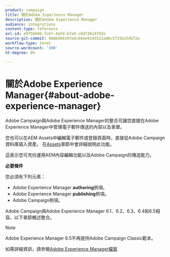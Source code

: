 ```yaml
---
product: campaign
title: 關於Adobe Experience Manager
description: 關於Adobe Experience Manager
audience: integrations
content-type: reference
exl-id: e9756046-fc67-4afd-b7a9-c8d73614f02e
source-git-commit: 98d646919fedc66ee9145522ad0c5f15b25dbf2e
workflow-type: tm+mt
source-wordcount: '160'
ht-degree: 0%

---
```


# 關於Adobe Experience Manager{#about-adobe-experience-manager}

Adobe Campaign與Adobe Experience Manager的整合可讓您直接在Adobe Experience Manager中管理電子郵件傳送的內容以及表單。

您也可以在AEM Assets中編輯電子郵件或登錄頁面時，直接從Adobe Campaign資料庫插入資產。 在[Assets](../../integrations/using/sharing-assets-with-adobe-experience-cloud.md)章節中會詳細說明此功能。

這表示您可充份運用AEM內容編輯功能以及Adobe Campaign的傳送能力。

**必要條件**

您必須有下列元素：

* Adobe Experience Manager **authoring**&#x200B;例項。
* Adobe Experience Manager **publishing**&#x200B;例項。
* Adobe Campaign例項。

Adobe Campaign與Adobe Experience Manager 6.1、6.2、6.3、6.4和6.5相容。以下章節概述整合。

>[!NOTE]
>
>Adobe Experience Manager 6.5不再提供Adobe Campaign Classic範本。

如需詳細資訊，請參閱[Adobe Experience Manager檔案](https://experienceleague.adobe.com/docs/experience-manager-65/classic-ui/campaign/classic-personalization-ac-campaign.html)
